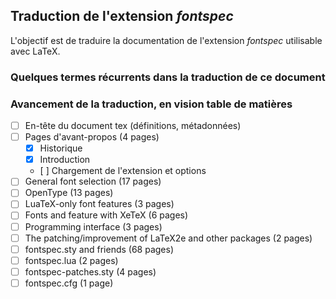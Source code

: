 ## Traduction de l'extension *fontspec*

L'objectif est de traduire la documentation de l'extension *fontspec* utilisable avec LaTeX.

### Quelques termes récurrents dans la traduction de ce document

### Avancement de la traduction, en vision table de matières
- [ ] En-tête du document tex (définitions, métadonnées)
- [ ] Pages d'avant-propos (4 pages) 
  - [x] Historique
  - [x] Introduction
  - [ ] Chargement de l'extension et options
- [ ] General font selection (17 pages)
- [ ] OpenType (13 pages)
- [ ] LuaTeX-only font features (3 pages)
- [ ] Fonts and feature with XeTeX (6 pages)
- [ ] Programming interface (3 pages)
- [ ] The patching/improvement of LaTeX2e and other packages (2 pages)
- [ ] fontspec.sty and friends (68 pages)
- [ ] fontspec.lua (2 pages)
- [ ] fontspec-patches.sty (4 pages) 
- [ ] fontspec.cfg (1 page)
